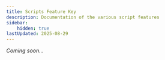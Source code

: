 ```yaml
---
title: Scripts Feature Key
description: Documentation of the various script features
sidebar:
    hidden: true
lastUpdated: 2025-08-29
---
```


_Coming soon..._